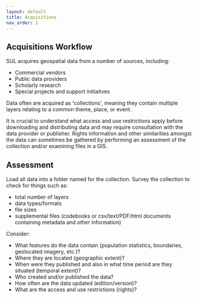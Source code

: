 ```yaml
---
layout: default
title: Acquisitions
nav_order: 1
---
```


## Acquisitions Workflow

SUL acquires geospatial data from a number of sources, including:

* Commercial vendors
* Public data providers
* Scholarly research
* Special projects and support initiaitves

Data often are acquired as 'collections', meaning they contain multiple layers relating to a common theme, place, or event. 

It is crucial to understand what access and use restrictions apply before downloading and distributing data and may require consultation with the data provider or publisher. Rights information and other similarities amongst the data can sometimes be gathered by performing an assessment of the collection and/or examining files in a GIS.

## Assessment

Load all data into a folder named for the collection. Survey the collection to check for things such as: 
* total number of layers
* data types/formats
* file sizes
* supplemental files (codebooks or csv/text/PDF/html documents containing metadata and other information)

Consider: 
* What features do the data contain (population statistics, boundaries, geolocated imagery, etc.)? 
* Where they are located (geographic extent)? 
* When were they published and also in what time period are they situated (temporal extent)? 
* Who created and/or published the data? 
* How often are the data updated (edition/version)? 
* What are the access and use restrictions (rights)?


